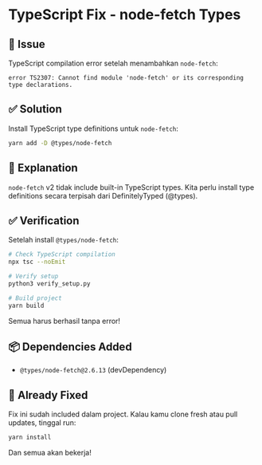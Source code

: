 # TypeScript Fix - node-fetch Types

## 🐛 Issue

TypeScript compilation error setelah menambahkan `node-fetch`:

```
error TS2307: Cannot find module 'node-fetch' or its corresponding type declarations.
```

## ✅ Solution

Install TypeScript type definitions untuk `node-fetch`:

```bash
yarn add -D @types/node-fetch
```

## 📝 Explanation

`node-fetch` v2 tidak include built-in TypeScript types. Kita perlu install type definitions secara terpisah dari DefinitelyTyped (@types).

## ✅ Verification

Setelah install `@types/node-fetch`:

```bash
# Check TypeScript compilation
npx tsc --noEmit

# Verify setup
python3 verify_setup.py

# Build project
yarn build
```

Semua harus berhasil tanpa error!

## 📦 Dependencies Added

- `@types/node-fetch@2.6.13` (devDependency)

## 🔄 Already Fixed

Fix ini sudah included dalam project. Kalau kamu clone fresh atau pull updates, tinggal run:

```bash
yarn install
```

Dan semua akan bekerja!
